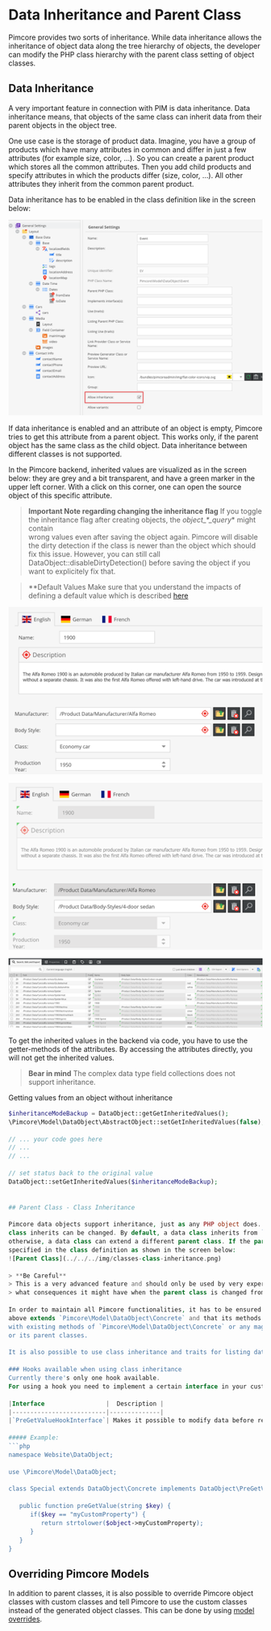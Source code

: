 # Data Inheritance and Parent Class
  
Pimcore provides two sorts of inheritance. While data inheritance allows the inheritance of object data along the tree
 hierarchy of objects, the developer can modify the PHP class hierarchy with the parent class setting of object classes. 
   
## Data Inheritance
A very important feature in connection with PIM is data inheritance. Data inheritance means, that objects of the same 
class can inherit data from their parent objects in the object tree.

One use case is the storage of product data. Imagine, you have a group of products which have many attributes in common 
and differ in just a few attributes (for example size, color, ...). So you can create a parent product which stores all 
the common attributes. Then you add child products and specify attributes in which the products differ (size, color, ...). 
All other attributes they inherit from the common parent product.

Data inheritance has to be enabled in the class definition like in the screen below:

![Data Inheritance](../../../img/classes-data-inheritance.png)

If data inheritance is enabled and an attribute of an object is empty, Pimcore tries to get this attribute from a parent 
object. This works only, if the parent object has the same class as the child object. Data inheritance between different 
classes is not supported.

In the Pimcore backend, inherited values are visualized as in the screen below: they are grey and a bit transparent, 
and have a green marker in the upper left corner. With a click on this corner, one can open the source object of this 
specific attribute.

> **Important Note regarding changing the inheritance flag**
> If you toggle the inheritance flag after creating objects, the *object_*_*\_query_* might contain  
> wrong values even after saving the object again. Pimcore will disable the dirty detection
> if the class is newer than the object which should fix this issue.
> However, you can still call DataObject::disableDirtyDetection() before saving the object
> if you want to explicitely fix that.

> **Default Values
> Make sure that you understand the impacts of defining a default value which is described
> [here](../01_Data_Types/README.md)

![Data Inheritance](../../../img/classes-data-inheritance1.png)


![Data Inheritance](../../../img/classes-data-inheritance2.png)


![Data Inheritance](../../../img/classes-data-inheritance3.png)

To get the inherited values in the backend via code, you have to use the getter-methods of the attributes. By accessing 
the attributes directly, you will not get the inherited values.

> **Bear in mind**
> The complex data type field collections does not support inheritance.

Getting values from an object without inheritance
```php
$inheritanceModeBackup = DataObject::getGetInheritedValues();
\Pimcore\Model\DataObject\AbstractObject::setGetInheritedValues(false); // default = true

// ... your code goes here
// ...
// ...

// set status back to the original value 
DataObject::setGetInheritedValues($inheritanceModeBackup);


## Parent Class - Class Inheritance

Pimcore data objects support inheritance, just as any PHP object does. In Pimcore the class from which a specific data 
class inherits can be changed. By default, a data class inherits from `Pimcore\Model\DataObject\Concrete`, but if required 
otherwise, a data class can extend a different parent class. If the parent class should be changed, this needs to be 
specified in the class definition as shown in the screen below:
![Parent Class](../../../img/classes-class-inheritance.png)

> **Be Careful**  
> This is a very advanced feature and should only be used by very experienced developers who know what they are doing and 
> what consequences it might have when the parent class is changed from `Pimcore\Model\DataObject\Concrete` to something else. 

In order to maintain all Pimcore functionalities, it has to be ensured that the special class used in the example 
above extends `Pimcore\Model\DataObject\Concrete` and that its methods don't override and clash in unexpected ways 
with existing methods of `Pimcore\Model\DataObject\Concrete` or any magic functions of `Pimcore\Model\DataObject\Concrete`
or its parent classes.

It is also possible to use class inheritance and traits for listing data object model.

### Hooks available when using class inheritance
Currently there's only one hook available. 
For using a hook you need to implement a certain interface in your custom parent class. 

|Interface                 |  Description |
|--------------------------|--------------|
|`PreGetValueHookInterface`| Makes it possible to modify data before returning it to the caller. Hook is called at the beginning of every getter of a field. |

##### Example:
```php
namespace Website\DataObject;

use \Pimcore\Model\DataObject;
  
class Special extends DataObject\Concrete implements DataObject\PreGetValueHookInterface {
 
   public function preGetValue(string $key) {
      if($key == "myCustomProperty") {
         return strtolower($object->myCustomProperty);
      }
   }
}
```


## Overriding Pimcore Models
In addition to parent classes, it is also possible to override Pimcore object classes with custom classes and tell Pimcore 
to use the custom classes instead of the generated object classes. This can be done by using [model overrides](../../../20_Extending_Pimcore/03_Overriding_Models.md).
